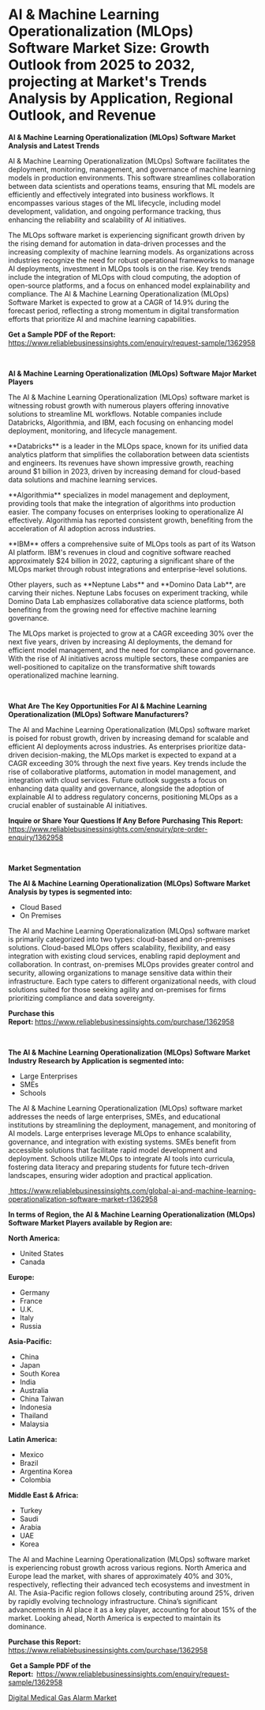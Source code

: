 <p><h1>AI & Machine Learning Operationalization (MLOps) Software Market Size: Growth Outlook from 2025 to 2032, projecting at Market's Trends Analysis by Application, Regional Outlook, and Revenue</h1></p><p><strong>AI & Machine Learning Operationalization (MLOps) Software Market Analysis and Latest Trends</strong></p>
<p><p>AI & Machine Learning Operationalization (MLOps) Software facilitates the deployment, monitoring, management, and governance of machine learning models in production environments. This software streamlines collaboration between data scientists and operations teams, ensuring that ML models are efficiently and effectively integrated into business workflows. It encompasses various stages of the ML lifecycle, including model development, validation, and ongoing performance tracking, thus enhancing the reliability and scalability of AI initiatives.</p><p>The MLOps software market is experiencing significant growth driven by the rising demand for automation in data-driven processes and the increasing complexity of machine learning models. As organizations across industries recognize the need for robust operational frameworks to manage AI deployments, investment in MLOps tools is on the rise. Key trends include the integration of MLOps with cloud computing, the adoption of open-source platforms, and a focus on enhanced model explainability and compliance. The AI & Machine Learning Operationalization (MLOps) Software Market is expected to grow at a CAGR of 14.9% during the forecast period, reflecting a strong momentum in digital transformation efforts that prioritize AI and machine learning capabilities.</p></p>
<p><strong>Get a Sample PDF of the Report:&nbsp;</strong> <a href="https://www.reliablebusinessinsights.com/enquiry/request-sample/1362958?utm_campaign=2238&utm_medium=2&utm_source=Github&utm_content=ia&utm_term=30032025&utm_id=ai-machine-learning-operationalization-mlops-software">https://www.reliablebusinessinsights.com/enquiry/request-sample/1362958</a></p>
<p>&nbsp;</p>
<p><strong>AI & Machine Learning Operationalization (MLOps) Software Major Market Players</strong></p>
<p><p>The AI & Machine Learning Operationalization (MLOps) software market is witnessing robust growth with numerous players offering innovative solutions to streamline ML workflows. Notable companies include Databricks, Algorithmia, and IBM, each focusing on enhancing model deployment, monitoring, and lifecycle management.</p><p>**Databricks** is a leader in the MLOps space, known for its unified data analytics platform that simplifies the collaboration between data scientists and engineers. Its revenues have shown impressive growth, reaching around $1 billion in 2023, driven by increasing demand for cloud-based data solutions and machine learning services.</p><p>**Algorithmia** specializes in model management and deployment, providing tools that make the integration of algorithms into production easier. The company focuses on enterprises looking to operationalize AI effectively. Algorithmia has reported consistent growth, benefiting from the acceleration of AI adoption across industries.</p><p>**IBM** offers a comprehensive suite of MLOps tools as part of its Watson AI platform. IBM's revenues in cloud and cognitive software reached approximately $24 billion in 2022, capturing a significant share of the MLOps market through robust integrations and enterprise-level solutions.</p><p>Other players, such as **Neptune Labs** and **Domino Data Lab**, are carving their niches. Neptune Labs focuses on experiment tracking, while Domino Data Lab emphasizes collaborative data science platforms, both benefiting from the growing need for effective machine learning governance.</p><p>The MLOps market is projected to grow at a CAGR exceeding 30% over the next five years, driven by increasing AI deployments, the demand for efficient model management, and the need for compliance and governance. With the rise of AI initiatives across multiple sectors, these companies are well-positioned to capitalize on the transformative shift towards operationalized machine learning.</p></p>
<p>&nbsp;</p>
<p><strong>What Are The Key Opportunities For AI & Machine Learning Operationalization (MLOps) Software Manufacturers?</strong></p>
<p><p>The AI and Machine Learning Operationalization (MLOps) software market is poised for robust growth, driven by increasing demand for scalable and efficient AI deployments across industries. As enterprises prioritize data-driven decision-making, the MLOps market is expected to expand at a CAGR exceeding 30% through the next five years. Key trends include the rise of collaborative platforms, automation in model management, and integration with cloud services. Future outlook suggests a focus on enhancing data quality and governance, alongside the adoption of explainable AI to address regulatory concerns, positioning MLOps as a crucial enabler of sustainable AI initiatives.</p></p>
<p><strong>Inquire or Share Your Questions If Any Before Purchasing This Report:</strong> <a href="https://www.reliablebusinessinsights.com/enquiry/pre-order-enquiry/1362958?utm_campaign=2238&utm_medium=2&utm_source=Github&utm_content=ia&utm_term=30032025&utm_id=ai-machine-learning-operationalization-mlops-software">https://www.reliablebusinessinsights.com/enquiry/pre-order-enquiry/1362958</a></p>
<p>&nbsp;</p>
<p><strong>Market Segmentation</strong></p>
<p><strong>The AI & Machine Learning Operationalization (MLOps) Software Market Analysis by types is segmented into:</strong></p>
<p><ul><li>Cloud Based</li><li>On Premises</li></ul></p>
<p><p>The AI and Machine Learning Operationalization (MLOps) software market is primarily categorized into two types: cloud-based and on-premises solutions. Cloud-based MLOps offers scalability, flexibility, and easy integration with existing cloud services, enabling rapid deployment and collaboration. In contrast, on-premises MLOps provides greater control and security, allowing organizations to manage sensitive data within their infrastructure. Each type caters to different organizational needs, with cloud solutions suited for those seeking agility and on-premises for firms prioritizing compliance and data sovereignty.</p></p>
<p><strong>Purchase this Report:&nbsp;</strong><a href="https://www.reliablebusinessinsights.com/purchase/1362958?utm_campaign=2238&utm_medium=2&utm_source=Github&utm_content=ia&utm_term=30032025&utm_id=ai-machine-learning-operationalization-mlops-software">https://www.reliablebusinessinsights.com/purchase/1362958</a></p>
<p>&nbsp;</p>
<p><strong>The AI & Machine Learning Operationalization (MLOps) Software Market Industry Research by Application is segmented into:</strong></p>
<p><ul><li>Large Enterprises</li><li>SMEs</li><li>Schools</li></ul></p>
<p><p>The AI & Machine Learning Operationalization (MLOps) software market addresses the needs of large enterprises, SMEs, and educational institutions by streamlining the deployment, management, and monitoring of AI models. Large enterprises leverage MLOps to enhance scalability, governance, and integration with existing systems. SMEs benefit from accessible solutions that facilitate rapid model development and deployment. Schools utilize MLOps to integrate AI tools into curricula, fostering data literacy and preparing students for future tech-driven landscapes, ensuring wider adoption and practical application.</p></p>
<p><a href="https://www.reliablebusinessinsights.com/global-ai-and-machine-learning-operationalization-software-market-r1362958?utm_campaign=2238&utm_medium=2&utm_source=Github&utm_content=ia&utm_term=30032025&utm_id=ai-machine-learning-operationalization-mlops-software">&nbsp;https://www.reliablebusinessinsights.com/global-ai-and-machine-learning-operationalization-software-market-r1362958</a></p>
<p><strong>In terms of Region, the AI & Machine Learning Operationalization (MLOps) Software Market Players available by Region are:</strong></p>
<p>
    <p> <strong> North America: </strong>
        <ul>
            <li>United States</li>
            <li>Canada</li>
        </ul>
        </p> 
    <p> <strong> Europe: </strong>
        <ul>
            <li>Germany</li>
            <li>France</li>
            <li>U.K.</li>
            <li>Italy</li>
            <li>Russia</li>
        </ul>
        </p> 
    <p> <strong> Asia-Pacific: </strong>
        <ul>
            <li>China</li>
            <li>Japan</li>
            <li>South Korea</li>
            <li>India</li>
            <li>Australia</li>
            <li>China Taiwan</li>
            <li>Indonesia</li>
            <li>Thailand</li>
            <li>Malaysia</li>
        </ul>
        </p> 
    <p> <strong> Latin America: </strong>
        <ul>
            <li>Mexico</li>
            <li>Brazil</li>
            <li>Argentina Korea</li>
            <li>Colombia</li>
        </ul>
        </p> 
    <p> <strong> Middle East & Africa: </strong>
        <ul>
            <li>Turkey</li>
            <li>Saudi</li>
            <li>Arabia</li>
            <li>UAE</li>
            <li>Korea</li>
        </ul>
    </p>
    </p>
<p><p>The AI and Machine Learning Operationalization (MLOps) software market is experiencing robust growth across various regions. North America and Europe lead the market, with shares of approximately 40% and 30%, respectively, reflecting their advanced tech ecosystems and investment in AI. The Asia-Pacific region follows closely, contributing around 25%, driven by rapidly evolving technology infrastructure. China’s significant advancements in AI place it as a key player, accounting for about 15% of the market. Looking ahead, North America is expected to maintain its dominance.</p></p>
<p><strong>Purchase this Report: </strong><a href="https://www.reliablebusinessinsights.com/purchase/1362958?utm_campaign=2238&utm_medium=2&utm_source=Github&utm_content=ia&utm_term=30032025&utm_id=ai-machine-learning-operationalization-mlops-software">https://www.reliablebusinessinsights.com/purchase/1362958</a></p>
<p>&nbsp;<strong>Get a Sample PDF of the Report:&nbsp;&nbsp;</strong><a href="https://www.reliablebusinessinsights.com/enquiry/request-sample/1362958?utm_campaign=2238&utm_medium=2&utm_source=Github&utm_content=ia&utm_term=30032025&utm_id=ai-machine-learning-operationalization-mlops-software">https://www.reliablebusinessinsights.com/enquiry/request-sample/1362958</a></p>
<p><strong></strong></p>
<p><p><a href="https://github.com/SanjidaMahmud54/Market-Research-Report-List-2/blob/main/digital-medical-gas-alarm-market.md?utm_campaign=2238&utm_medium=2&utm_source=Github&utm_content=ia&utm_term=30032025&utm_id=ai-machine-learning-operationalization-mlops-software">Digital Medical Gas Alarm Market</a></p></p>